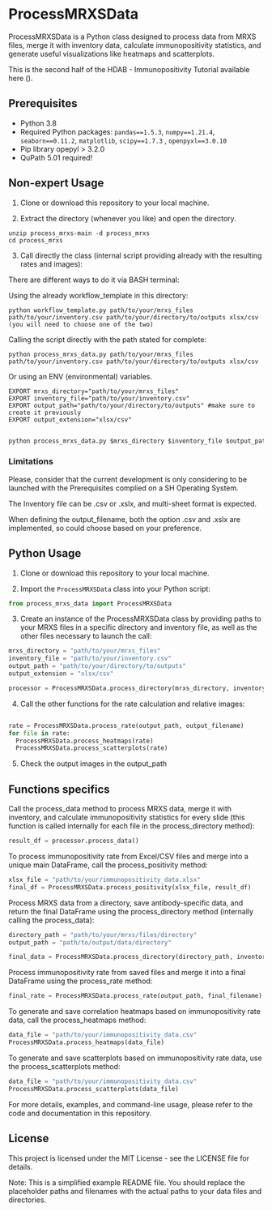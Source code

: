 # ProcessMRXSData

ProcessMRXSData is a Python class designed to process data from MRXS files, merge it with inventory data, calculate immunopositivity statistics, and generate useful visualizations like heatmaps and scatterplots.


This is the second half of the HDAB - Immunopositivity Tutorial available here ().


## Prerequisites

- Python 3.8
- Required Python packages: `pandas==1.5.3`, `numpy==1.21.4`, `seaborn==0.11.2`, `matplotlib`, `scipy==1.7.3` , `openpyxl==3.0.10`
- Pip library opepyl > 3.2.0
- QuPath 5.01 required!

## Non-expert Usage

1. Clone or download this repository to your local machine.

2. Extract the directory (whenever you like) and open the directory.

```
unzip process_mrxs-main -d process_mrxs
cd process_mrxs
```

3. Call directly the class (internal script providing already with the resulting rates and images):

There are different ways to do it via BASH terminal:

Using the already workflow\_template in this directory: 

```
python workflow_template.py path/to/your/mrxs_files path/to/your/inventory.csv path/to/your/directory/to/outputs xlsx/csv (you will need to choose one of the two)

```


Calling the script directly with the path stated for complete:

```
python process_mrxs_data.py path/to/your/mrxs_files path/to/your/inventory.csv path/to/your/directory/to/outputs xlsx/csv
```

Or using an ENV (environmental) variables.
```
EXPORT mrxs_directory="path/to/your/mrxs_files"
EXPORT inventory_file="path/to/your/inventory.csv"
EXPORT output_path="path/to/your/directory/to/outputs" #make sure to create it previously
EXPORT output_extension="xlsx/csv"
```

```python

python process_mrxs_data.py $mrxs_directory $inventory_file $output_path $output_extension
```  

### Limitations

Please, consider that the current development is only considering to be launched with the Prerequisites complied on a SH Operating System. 

The Inventory file can be .csv or .xslx, and multi-sheet format is expected.

When defining the output\_filename, both the option .csv and .xslx are implemented, so could choose based on your preference.


## Python Usage

1. Clone or download this repository to your local machine.

2. Import the `ProcessMRXSData` class into your Python script:

```python
from process_mrxs_data import ProcessMRXSData

```
3. Create an instance of the ProcessMRXSData class by providing paths to your MRXS files in a specific directory and inventory file, as well as the other files necessary to launch the call:

```python
mrxs_directory = "path/to/your/mrxs_files"
inventory_file = "path/to/your/inventory.csv"
output_path = "path/to/your/directory/to/outputs"
output_extension = "xlsx/csv"

processor = ProcessMRXSData.process_directory(mrxs_directory, inventory_file, output_path, output_extension)
```

4. Call the other functions for the rate calculation and relative images:


```python

rate = ProcessMRXSData.process_rate(output_path, output_filename)
for file in rate:
  ProcessMRXSData.process_heatmaps(rate)  
  ProcessMRXSData.process_scatterplots(rate)

```
5. Check the output images in the output\_path 


## Functions specifics

Call the process\_data method to process MRXS data, merge it with inventory, and calculate immunopositivity statistics for every slide (this function is called internally for each file in the process\_directory method):

```python
result_df = processor.process_data()
```

To process immunopositivity rate from Excel/CSV files and merge into a unique main DataFrame, call the process\_positivity method:

```python 
xlsx_file = "path/to/your/immunopositivity_data.xlsx"
final_df = ProcessMRXSData.process_positivity(xlsx_file, result_df)
```

Process MRXS data from a directory, save antibody-specific data, and return the final DataFrame using the process\_directory method (internally calling the process\_data):


```python 
directory_path = "path/to/your/mrxs/files/directory"
output_path = "path/to/output/data/directory"

final_data = ProcessMRXSData.process_directory(directory_path, inventory_file, output_path, output_extension)
```

Process immunopositivity rate from saved files and merge it into a final DataFrame using the process\_rate method:

```python
final_rate = ProcessMRXSData.process_rate(output_path, final_filename)
```

To generate and save correlation heatmaps based on immunopositivity rate data, call the process\_heatmaps method:

```python
data_file = "path/to/your/immunopositivity_data.csv"
ProcessMRXSData.process_heatmaps(data_file)
```

To generate and save scatterplots based on immunopositivity rate data, use the process\_scatterplots method:

```python
data_file = "path/to/your/immunopositivity_data.csv"
ProcessMRXSData.process_scatterplots(data_file)
```

For more details, examples, and command-line usage, please refer to the code and documentation in this repository.

## License

This project is licensed under the MIT License - see the LICENSE file for details.

Note: This is a simplified example README file. You should replace the placeholder paths and filenames with the actual paths to your data files and directories.
